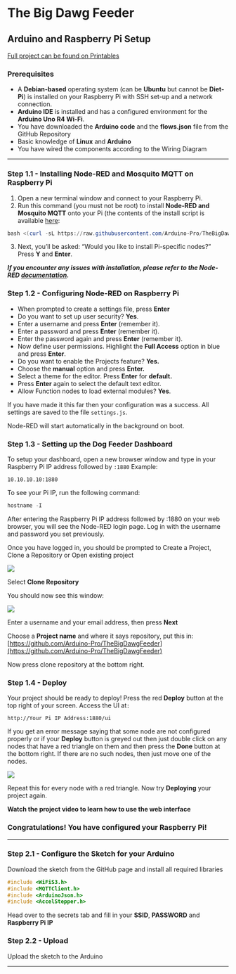 # The Big Dawg Feeder

## Arduino and Raspberry Pi Setup

[Full project can be found on Printables](https://www.printables.com/model/1272698-the-big-dawg-feeder)

### Prerequisites

- A **Debian-based** operating system (can be **Ubuntu** but cannot be **Diet-Pi**) is installed on your Raspberry Pi with SSH set-up and a network connection.
- **Arduino IDE** is installed and has a configured environment for the **Arduino Uno R4 Wi-Fi**.
- You have downloaded the **Arduino code** and the **flows.json** file from the GitHub Repository
- Basic knowledge of **Linux** and **Arduino**
- You have wired the components according to the Wiring Diagram

---

### Step 1.1 - Installing Node-RED and Mosquito MQTT on Raspberry Pi

1. Open a new terminal window and connect to your Raspberry Pi.
2. Run this command (you must not be root) to install **Node-RED and Mosquito MQTT** onto your Pi (the contents of the install script is available [here](https://github.com/Arduino-Pro/The-Big-Dawg-Feeder/blob/main/install.sh): 

```powershell
bash <(curl -sL https://raw.githubusercontent.com/Arduino-Pro/TheBigDawgFeeder/main/install.sh)
```

3. Next, you’ll be asked: “Would you like to install Pi-specific nodes?” Press **Y** and **Enter**.

***If you encounter any issues with installation, please refer to the Node-RED [documentation](https://nodered.org/docs/getting-started/raspberrypi).***

### Step 1.2 - Configuring Node-RED on Raspberry Pi

- When prompted to create a settings file, press **Enter**
- Do you want to set up user security? **Yes**.
- Enter a username and press **Enter** (remember it).
- Enter a password and press **Enter** (remember it).
- Enter the password again and press **Enter** (remember it).
- Now define user permissions. Highlight the **Full Access** option in blue and press **Enter**.
- Do you want to enable the Projects feature? **Yes.**
- Choose the **manual** option and press **Enter.**
- Select a theme for the editor. Press **Enter** for **default.**
- Press **Enter** again to select the default text editor.
- Allow Function nodes to load external modules? **Yes**.

If you have made it this far then your configuration was a success. All settings are saved to the file `settings.js`.

Node-RED will start automatically in the background on boot.

### Step 1.3 - Setting up the Dog Feeder Dashboard

To setup your dashboard, open a new browser window and type in your Raspberry Pi IP address followed by `:1880` Example:

```plaintext
10.10.10.10:1880
```

To see your Pi IP, run the following command: 

```powershell
hostname -I
```

After entering the Raspberry Pi IP address followed by :1880 on your web browser, you will see the Node-RED login page. Log in with the username and password you set previously.

Once you have logged in, you should be prompted to Create a Project, Clone a Repository or Open existing project

![](https://static-file-service.macro.com/file/031a99f0-ffe2-41d6-ba38-76fd0e7448c6)

Select **Clone Repository**

You should now see this window:

![](https://static-file-service.macro.com/file/35da37ba-2c93-4f26-8669-5489ea8fe400)

Enter a username and your email address, then press **Next**

Choose a **Project name** and where it says repository, put this in: [https://github.com/Arduino-Pro/TheBigDawgFeeder](https://github.com/Arduino-Pro/TheBigDawgFeeder)

Now press clone repository at the bottom right.

### Step 1.4 - Deploy

Your project should be ready to deploy! Press the red **Deploy** button at the top right of your screen. Access the UI at`:`

```plaintext
http://Your Pi IP Address:1880/ui
```

If you get an error message saying that some node are not configured properly or if your **Deploy** button is greyed out then just double click on any nodes that have a red triangle on them and then press the **Done** button at the bottom right. If there are no such nodes, then just move one of the nodes.

![](https://static-file-service.macro.com/file/0ba50b23-d6d5-4b5d-9117-f037bc87b08e)

Repeat this for every node with a red triangle. Now try **Deploying** your project again.

**Watch the project video to learn how to use the web interface**

### Congratulations! You have configured your Raspberry Pi!

---

### Step 2.1 - Configure the Sketch for your Arduino

Download the sketch from the GitHub page and install all required libraries

```cpp
#include <WiFiS3.h>
#include <MQTTClient.h>
#include <ArduinoJson.h>
#include <AccelStepper.h>
```

Head over to the secrets tab and fill in your **SSID**, **PASSWORD** and **Raspberry Pi IP**

### Step 2.2 - Upload

Upload the sketch to the Arduino

---
